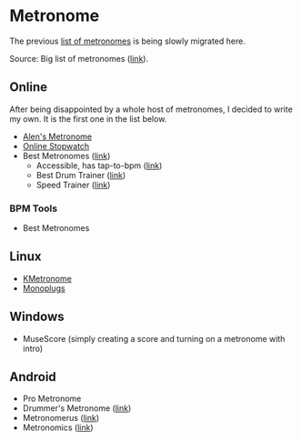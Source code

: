 # Metronome

The previous [list of metronomes](https://sites.google.com/site/alensmusicsite/home/software/metronome) is being slowly migrated here.

Source: Big list of metronomes ([link](http://robertinventor.com/bmwiki/Big_list_of_Windows_and_Online_Metronomes)).

## Online 

After being disappointed by a whole host of metronomes, I decided to write my own. It is the first one in the list below.

- [Alen's Metronome](http://metronome.alensiljak.ml/)
- [Online Stopwatch](https://www.online-stopwatch.com/metronome/)
- Best Metronomes ([link](http://www.bestmetronome.com/))
    - Accessible, has tap-to-bpm ([link](http://a.bestmetronome.com/))
    - Best Drum Trainer ([link](http://bestdrumtrainer.com/tt/))
    - Speed Trainer ([link](http://bestdrumtrainer.com/st/))

### BPM Tools

- Best Metronomes

## Linux

- [KMetronome](http://kmetronome.sourceforge.net/)
- [Monoplugs](http://monoplugs.com/forum/viewtopic.php?t=958)

## Windows

- MuseScore (simply creating a score and turning on a metronome with intro)

## Android

- Pro Metronome
- Drummer's Metronome ([link](https://play.google.com/store/apps/details?id=de.stefanpledl.drummersmetronome))
- Metronomerus ([link](https://play.google.com/store/apps/details?id=mh.knoedelbart.metronomerous))
- Metronomics ([link](http://metronomicsapp.com/))
